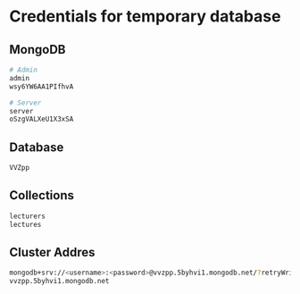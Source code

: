 # Credentials for temporary database

## MongoDB
```bash
# Admin
admin
wsy6YW6AA1PIfhvA

# Server
server
oSzgVALXeU1X3xSA
```
## Database
```bash
VVZpp
```

## Collections
```bash
lecturers
lectures
```

## Cluster Addres
```bash
mongodb+srv://<username>:<password>@vvzpp.5byhvi1.mongodb.net/?retryWrites=true&w=majority
vvzpp.5byhvi1.mongodb.net
```